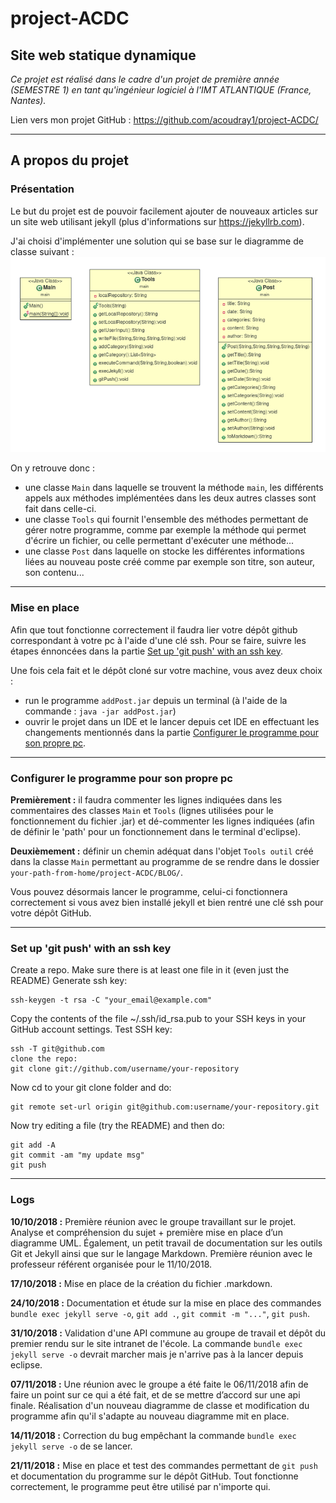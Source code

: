 # project-ACDC

## Site web statique dynamique ##

*Ce projet est réalisé dans le cadre d'un projet de première année (SEMESTRE 1) en tant qu'ingénieur logiciel à l'IMT ATLANTIQUE (France, Nantes).*


Lien vers mon projet GitHub : https://github.com/acoudray1/project-ACDC/
**********

## A propos du projet ##
### Présentation ###
Le but du projet est de pouvoir facilement ajouter de nouveaux articles sur un site web utilisant jekyll (plus d'informations sur https://jekyllrb.com).

J'ai choisi d'implémenter une solution qui se base sur le diagramme de classe suivant : 
![alt-text](diagramme-de-classe.png)


On y retrouve donc :
- une classe `Main` dans laquelle se trouvent la méthode `main`, les différents appels aux méthodes implémentées dans les deux autres classes sont fait dans celle-ci. 
- une classe `Tools` qui fournit l'ensemble des méthodes permettant de gérer notre programme, comme par exemple la méthode qui permet d'écrire un fichier, ou celle permettant d'exécuter une méthode...
- une classe `Post` dans laquelle on stocke les différentes informations liées au nouveau poste créé comme par exemple son titre, son auteur, son contenu...

**********

### Mise en place ###
Afin que tout fonctionne correctement il faudra lier votre dépôt github correspondant à votre pc à l'aide d'une clé ssh. Pour se faire, suivre les étapes énnoncées dans la partie [Set up 'git push' with an ssh key](#ssh-key).

Une fois cela fait et le dépôt cloné sur votre machine, vous avez deux choix : 
- run le programme `addPost.jar` depuis un terminal (à l'aide de la commande : `java -jar addPost.jar`)
- ouvrir le projet dans un IDE et le lancer depuis cet IDE en effectuant les changements mentionnés dans la partie [Configurer le programme pour son propre pc](#configure-your-project).

**********

### Configurer le programme pour son propre pc ### 
__Premièrement :__ il faudra commenter les lignes indiquées dans les commentaires des classes `Main` et `Tools` (lignes utilisées pour le fonctionnement du fichier .jar) et dé-commenter les lignes indiquées (afin de définir le 'path' pour un fonctionnement dans le terminal d'eclipse).

__Deuxièmement :__ définir un chemin adéquat dans l'objet `Tools outil` créé dans la classe `Main` permettant au programme de se rendre dans le dossier `your-path-from-home/project-ACDC/BLOG/`.

Vous pouvez désormais lancer le programme, celui-ci fonctionnera correctement si vous avez bien installé jekyll et bien rentré une clé ssh pour votre dépôt GitHub.

**********

### Set up 'git push' with an ssh key ###
Create a repo.
Make sure there is at least one file in it (even just the README)
Generate ssh key:
```
ssh-keygen -t rsa -C "your_email@example.com"
```
Copy the contents of the file ~/.ssh/id_rsa.pub to your SSH keys in your GitHub account settings.
Test SSH key:
```
ssh -T git@github.com
clone the repo:
git clone git://github.com/username/your-repository
```
Now cd to your git clone folder and do:
```
git remote set-url origin git@github.com:username/your-repository.git
```
Now try editing a file (try the README) and then do:

```
git add -A
git commit -am "my update msg"
git push
```

**********

### Logs ###
__10/10/2018 :__
Première réunion avec le groupe travaillant sur le projet. Analyse et compréhension du sujet + première mise en place d’un diagramme UML. Également, un petit travail de documentation sur les outils Git et Jekyll ainsi que sur le langage Markdown. Première réunion avec le professeur référent organisée pour le 11/10/2018.

__17/10/2018 :__
Mise en place de la création du fichier .markdown.

__24/10/2018 :__
Documentation et étude sur la mise en place des commandes `bundle exec jekyll serve -o`, `git add .`, `git commit -m "..."`, `git push`.

__31/10/2018 :__
Validation d'une API commune au groupe de travail et dépôt du premier rendu sur le site intranet de l'école. La commande `bundle exec jekyll serve -o` devrait marcher mais je n'arrive pas à la lancer depuis eclipse. 

__07/11/2018 :__
Une réunion avec le groupe a été faite le 06/11/2018 afin de faire un point sur ce qui a été fait, et de se mettre d’accord sur une api finale. Réalisation d'un nouveau diagramme de classe et modification du programme afin qu'il s'adapte au nouveau diagramme mit en place. 

__14/11/2018 :__
Correction du bug empêchant la commande `bundle exec jekyll serve -o` de se lancer.

__21/11/2018 :__
Mise en place et test des commandes permettant de `git push` et documentation du programme sur le dépôt GitHub. Tout fonctionne correctement, le programme peut être utilisé par n'importe qui. 
